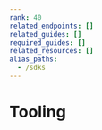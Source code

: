 ```yaml
---
rank: 40
related_endpoints: []
related_guides: []
required_guides: []
related_resources: []
alias_paths: 
  - /sdks
---
```


# Tooling
